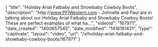 {
    "title": "Holiday Ariat Fatbaby and Showbaby Cowboy Boots",
    "description": "http:\/\/www.PFIWestern.com - Johnelle and Paul are in talking about our Holiday Ariat Fatbaby and Showbaby Cowboy Boots! These are perfect examples of what ha...",
    "videoid": "167971",
    "date_created": "1400657545",
    "date_modified": "1418181431",
    "type": "captivate",
    "layout": "video",
    "url": "\/v\/holiday-ariat-fatbaby-and-showbaby-cowboy-boots\/167971"
}